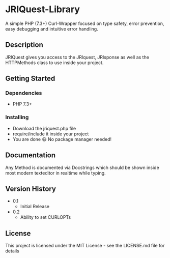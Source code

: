 # JRIQuest-Library

A simple PHP (7.3+) Curl-Wrapper focused on type safety, error prevention, easy debugging and intuitive error handling.

## Description

JRIQuest gives you access to the JRIquest, JRIsponse as well as the HTTPMethods class to use inside your project.

## Getting Started

### Dependencies

* PHP 7.3+

### Installing

* Download the jriquest.php file
* require/include it inside your project
* You are done :smiley: No package manager needed!

## Documentation

Any Method is documented via Docstrings which should be shown inside most modern texteditor in realtime while typing.

## Version History

* 0.1
    * Initial Release
* 0.2
    * Ability to set CURLOPTs

## License

This project is licensed under the MIT License - see the LICENSE.md file for details
